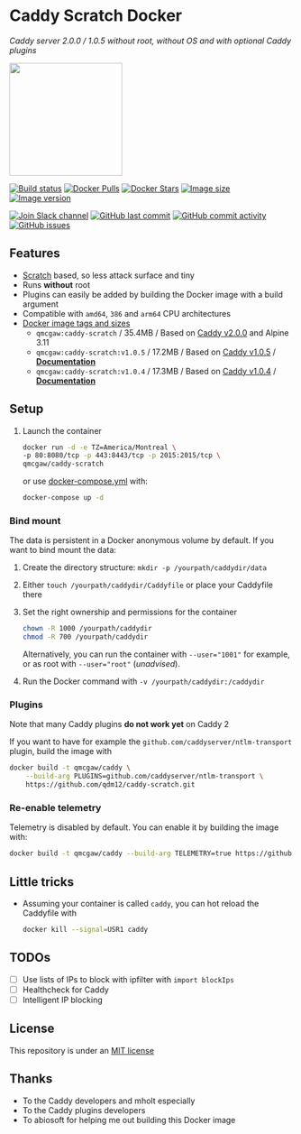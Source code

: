 # Caddy Scratch Docker

*Caddy server 2.0.0 / 1.0.5 without root, without OS and with optional Caddy plugins*

<img height="200" src="https://raw.githubusercontent.com/qdm12/caddy-scratch/master/title.svg?sanitize=true">

[![Build status](https://github.com/qdm12/caddy-scratch/workflows/Buildx%20latest/badge.svg)](https://github.com/qdm12/caddy-scratch/actions?query=workflow%3A%22Buildx+latest%22)
[![Docker Pulls](https://img.shields.io/docker/pulls/qmcgaw/caddy-scratch.svg)](https://hub.docker.com/r/qmcgaw/caddy-scratch)
[![Docker Stars](https://img.shields.io/docker/stars/qmcgaw/caddy-scratch.svg)](https://hub.docker.com/r/qmcgaw/caddy-scratch)
[![Image size](https://images.microbadger.com/badges/image/qmcgaw/caddy-scratch.svg)](https://microbadger.com/images/qmcgaw/caddy-scratch)
[![Image version](https://images.microbadger.com/badges/version/qmcgaw/caddy-scratch.svg)](https://microbadger.com/images/qmcgaw/caddy-scratch)

[![Join Slack channel](https://img.shields.io/badge/slack-@qdm12-yellow.svg?logo=slack)](https://join.slack.com/t/qdm12/shared_invite/enQtOTE0NjcxNTM1ODc5LTYyZmVlOTM3MGI4ZWU0YmJkMjUxNmQ4ODQ2OTAwYzMxMTlhY2Q1MWQyOWUyNjc2ODliNjFjMDUxNWNmNzk5MDk)
[![GitHub last commit](https://img.shields.io/github/last-commit/qdm12/caddy-scratch.svg)](https://github.com/qdm12/caddy-scratch/issues)
[![GitHub commit activity](https://img.shields.io/github/commit-activity/y/qdm12/caddy-scratch.svg)](https://github.com/qdm12/caddy-scratch/issues)
[![GitHub issues](https://img.shields.io/github/issues/qdm12/caddy-scratch.svg)](https://github.com/qdm12/caddy-scratch/issues)

## Features

- [Scratch](https://hub.docker.com/_/scratch/) based, so less attack surface and tiny
- Runs **without** root
- Plugins can easily be added by building the Docker image with a build argument
- Compatible with `amd64`, `386` and `arm64` CPU architectures
- [Docker image tags and sizes](https://hub.docker.com/r/qmcgaw/caddy-scratch/tags)
    - `qmcgaw:caddy-scratch` / 35.4MB / Based on [Caddy v2.0.0](https://github.com/caddyserver/caddy/releases/tag/v2.0.0) and Alpine 3.11
    - `qmcgaw:caddy-scratch:v1.0.5` / 17.2MB / Based on [Caddy v1.0.5](https://github.com/caddyserver/caddy/releases/tag/v1.0.5) / [**Documentation**](https://github.com/qdm12/caddy-scratch/blob/dd9e13597f99228b8dcf769155a1af67268aeaf2/README.md)
    - `qmcgaw:caddy-scratch:v1.0.4` / 17.3MB / Based on [Caddy v1.0.4](https://github.com/caddyserver/caddy/releases/tag/v1.0.4) / [**Documentation**](https://github.com/qdm12/caddy-scratch/blob/d387849664b0df7b931a31113017b70a0ebe18cc/README.md)

## Setup

1. Launch the container

    ```sh
    docker run -d -e TZ=America/Montreal \
    -p 80:8080/tcp -p 443:8443/tcp -p 2015:2015/tcp \
    qmcgaw/caddy-scratch
    ```

    or use [docker-compose.yml](https://github.com/qdm12/caddy-scratch/blob/master/docker-compose.yml) with:

    ```sh
    docker-compose up -d
    ```

### Bind mount

The data is persistent in a Docker anonymous volume by default.
If you want to bind mount the data:

1. Create the directory structure: `mkdir -p /yourpath/caddydir/data`
1. Either `touch /yourpath/caddydir/Caddyfile` or place your Caddyfile there
1. Set the right ownership and permissions for the container

    ```sh
    chown -R 1000 /yourpath/caddydir
    chmod -R 700 /yourpath/caddydir
    ```

    Alternatively, you can run the container with `--user="1001"` for example, or as root with `--user="root"` (*unadvised*).

1. Run the Docker command with `-v /yourpath/caddydir:/caddydir`

### Plugins

Note that many Caddy plugins **do not work yet** on Caddy 2

If you want to have for example the `github.com/caddyserver/ntlm-transport` plugin, build the image with

```sh
docker build -t qmcgaw/caddy \
    --build-arg PLUGINS=github.com/caddyserver/ntlm-transport \
    https://github.com/qdm12/caddy-scratch.git
```

### Re-enable telemetry

Telemetry is disabled by default. You can enable it by building the image with:

```sh
docker build -t qmcgaw/caddy --build-arg TELEMETRY=true https://github.com/qdm12/caddy-scratch.git
```

## Little tricks

- Assuming your container is called `caddy`, you can hot reload the Caddyfile with

    ```sh
    docker kill --signal=USR1 caddy
    ```

## TODOs

- [ ] Use lists of IPs to block with ipfilter with `import blockIps`
- [ ] Healthcheck for Caddy
- [ ] Intelligent IP blocking

## License

This repository is under an [MIT license](https://github.com/qdm12/caddy-scratch/master/license)

## Thanks

- To the Caddy developers and mholt especially
- To the Caddy plugins developers
- To abiosoft for helping me out building this Docker image
